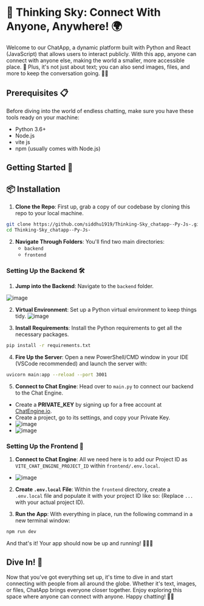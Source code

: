 # 📱 Thinking Sky: Connect With Anyone, Anywhere! 🌍

Welcome to our ChatApp, a dynamic platform built with Python and React (JavaScript) that allows users to interact publicly. With this app, anyone can connect with anyone else, making the world a smaller, more accessible place. 🚀 Plus, it's not just about text; you can also send images, files, and more to keep the conversation going. 📸📁

## Prerequisites 📋

Before diving into the world of endless chatting, make sure you have these tools ready on your machine:

- Python 3.6+
- Node.js
- vite js
- npm (usually comes with Node.js)

## Getting Started 🚀
## 📦 Installation


1. **Clone the Repo**: First up, grab a copy of our codebase by cloning this repo to your local machine.

```bash
git clone https://github.com/siddhu1919/Thinking-Sky_chatapp--Py-Js-.git
cd Thinking-Sky_chatapp--Py-Js-
```
2. **Navigate Through Folders**: You'll find two main directories:
   - `backend`
   - `frontend`

### Setting Up the Backend 🛠️

1. **Jump into the Backend**: Navigate to the `backend` folder.
   
![image](https://github.com/siddhu1919/Thinking-Sky_chatapp--Py-Js-/assets/85176765/6aa256f0-218b-410b-bd6c-048ed0688487)

2. **Virtual Environment**: Set up a Python virtual environment to keep things tidy.
![image](https://github.com/siddhu1919/Thinking-Sky_chatapp--Py-Js-/assets/85176765/5bad9fe0-0638-4e35-9678-b794fce1611d)

3. **Install Requirements**: Install the Python requirements to get all the necessary packages.
 
```bash
pip install -r requirements.txt
```

4. **Fire Up the Server**: Open a new PowerShell/CMD window in your IDE (VSCode recommended) and launch the server with:

```bash
uvicorn main:app --reload --port 3001
```

5. **Connect to Chat Engine**: Head over to `main.py` to connect our backend to the Chat Engine.
- Create a **PRIVATE_KEY** by signing up for a free account at [ChatEngine.io](https://chatengine.io/).
- Create a project, go to its settings, and copy your Private Key.
- ![image](https://github.com/siddhu1919/Thinking-Sky_chatapp--Py-Js-/assets/85176765/bfbcbc07-0632-4f9f-bd83-9756f346bf2f)
- ![image](https://github.com/siddhu1919/Thinking-Sky_chatapp--Py-Js-/assets/85176765/09db329c-9196-41a8-9f83-7e350fa4b13a)


### Setting Up the Frontend 🎨

1. **Connect to Chat Engine**: All we need here is to add our Project ID as `VITE_CHAT_ENGINE_PROJECT_ID` within `frontend/.env.local`.
- ![image](https://github.com/siddhu1919/Thinking-Sky_chatapp--Py-Js-/assets/85176765/7292f686-62e6-47a8-8ffb-fbf6b64d1743)

2. **Create `.env.local` File**: Within the `frontend` directory, create a `.env.local` file and populate it with your project ID like so:
(Replace `...` with your actual project ID).

3. **Run the App**: With everything in place, run the following command in a new terminal window:
   
```bash
npm run dev
```

And that's it! Your app should now be up and running! 🎉🎉🎉

## Dive In! 🌊

Now that you've got everything set up, it's time to dive in and start connecting with people from all around the globe. Whether it's text, images, or files, ChatApp brings everyone closer together. Enjoy exploring this space where anyone can connect with anyone. Happy chatting! 💬🌐
